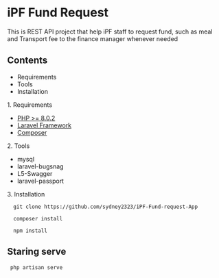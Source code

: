 

<h1>iPF Fund Request</h1>
This is REST API project that help iPF staff to request fund, such as meal and Transport fee to the finance manager whenever needed

## Contents
<ul>
    <li>Requirements</li>
    <li>Tools</li>
    <li>Installation</li>
</ul>
<p>1. Requirements</p>

- [PHP >= 8.0.2](http://php.net/)
- [Laravel Framework](https://github.com/laravel/framework)
- [Composer](https://getcomposer.org/)

<p>2. Tools</p>
<ul>
    <li>mysql</li>
    <li>laravel-bugsnag</li>
    <li>L5-Swagger</li>
    <li>laravel-passport</li>
</ul>

<p>3. Installation</p>


```
  git clone https://github.com/sydney2323/iPF-Fund-request-App
```

```
  composer install
```

```
  npm install
```

## Staring serve

```
 php artisan serve
```
